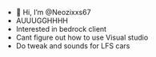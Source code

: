 - 👋 Hi, I’m @Neozixxs67
- AUUUGGHHHH
- Interested in bedrock client
- Cant figure out how to use Visual studio
- Do tweak and sounds for LFS cars 

